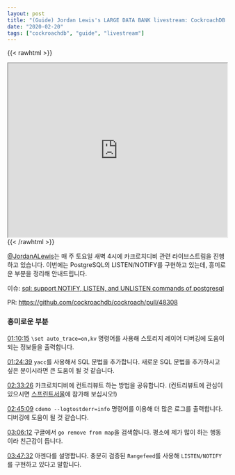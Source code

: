 ```yaml
---
layout: post
title: "(Guide) Jordan Lewis's LARGE DATA BANK livestream: CockroachDB is learning the secret technique LISTEN/NOTIFY"
date: "2020-02-20"
tags: ["cockroachdb", "guide", "livestream"]
---
```


{{< rawhtml >}}
<iframe
	src="https://player.twitch.tv/?video=v608291326&parent=streamernews.example.com&autoplay=false"
	height="400"
	width="100%"
	allowfullscreen="true">
</iframe>
{{< /rawhtml >}}

[@JordanALewis](https://mobile.twitter.com/JordanALewis)는 매 주 토요일 새벽
4시에 카크로치디비 관련 라이브스트림을 진행하고 있습니다. 이번에는 PostgreSQL의 LISTEN/NOTIFY를
구현하고 있는데, 흥미로운 부분을 정리해 안내드립니다.

이슈: [sql: support NOTIFY, LISTEN, and UNLISTEN commands of postgresql](https://github.com/cockroachdb/cockroach/issues/41522)

PR: https://github.com/cockroachdb/cockroach/pull/48308

<!--more-->

### 흥미로운 부분

[01:10:15](https://www.twitch.tv/videos/608291326?t=1h10m15s) `\set auto_trace=on,kv` 명령어를 사용해 스토리지 레이어 디버깅에 도움이 되는 정보들을 출력합니다.

[01:24:39](https://www.twitch.tv/videos/608291326?t=1h24m39s) `yacc`를 사용해서 SQL 문법을 추가합니다. 새로운 SQL 문법을 추가하시고 싶은 분이시라면 큰 도움이 될 것 같습니다.

[02:33:26](https://www.twitch.tv/videos/608291326?t=2h33m26s) 카크로치디비에 컨트리뷰트 하는 방법을 공유합니다. (컨트리뷰트에 관심이 있으시면 [스프린트서울](https://www.sprintseoul.org)에 참가해 보십시오!)

[02:45:09](https://www.twitch.tv/videos/608291326?t=2h54m9s) `cdemo --logtostderr=info` 명령어를 이용해 더 많은 로그를 출력합니다. 디버깅에 도움이 될 것 같습니다.

[03:06:12](https://www.twitch.tv/videos/608291326?t=3h6m12s) 구글에서 `go remove from map`을 검색합니다. 평소에 제가 많이 하는 행동이라 친근감이 듭니다.

[03:47:32](https://www.twitch.tv/videos/608291326?t=3h47m32s) 아젠다를 설명합니다. 충분히 검증된 `Rangefeed`를 사용해 `LISTEN/NOTIFY`를 구현하고 있다고 말합니다.
